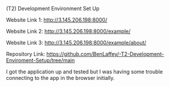 (T2) Development Environment Set Up


Website Link 1:
http://3.145.206.198:8000/

Website Link 2:
http://3.145.206.198:8000/example/

Website Link 3:
http://3.145.206.198:8000/example/about/

Repository Link:
https://github.com/BenLaffey/-T2-Development-Enviroment-Setup/tree/main


I got the application up and tested but I was having some trouble connecting to the app in the browser initially.
